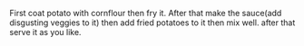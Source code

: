 First coat potato with cornflour then fry it. After that make the sauce(add disgusting veggies to it) then add fried potatoes to it then mix well. after that serve it as you like.